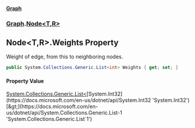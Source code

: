 #### [Graph](./A:\Visualstudioproject\GraphGit\docs.md 'A:\Visual studio project\GraphGit\docs')
### [Graph](./Graph.md 'Graph').[Node&lt;T,R&gt;](./Graph-Node-T_R-.md 'Graph.Node&lt;T,R&gt;')
## Node&lt;T,R&gt;.Weights Property
Weight of edge, from this to neighboring nodes.  
```csharp
public System.Collections.Generic.List<int> Weights { get; set; }
```
#### Property Value
[System.Collections.Generic.List&lt;](https://docs.microsoft.com/en-us/dotnet/api/System.Collections.Generic.List-1 'System.Collections.Generic.List`1')[System.Int32](https://docs.microsoft.com/en-us/dotnet/api/System.Int32 'System.Int32')[&gt;](https://docs.microsoft.com/en-us/dotnet/api/System.Collections.Generic.List-1 'System.Collections.Generic.List`1')  
